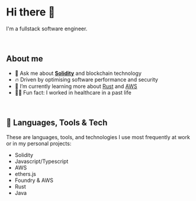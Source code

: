 # Hi there 🤗

I'm a fullstack software engineer.

</br>

## About me

- 💬 Ask me about **[Solidity](https://soliditylang.org/)** and blockchain technology
- 🔥 Driven by optimising software performance and security
- 🌱 I’m currently learning more about [Rust](https://www.rust-lang.org/) and [AWS](https://aws.amazon.com/)
- 👨‍⚕️ Fun fact: I worked in healthcare in a past life

</br>

## 🔨 Languages, Tools & Tech

These are languages, tools, and technologies I use most frequently at work or in my personal projects:

- Solidity
- Javascript/Typescript
- AWS
- ethers.js
- Foundry & AWS
- Rust
- Java

<!--
**kyzooghost/kyzooghost** is a ✨ _special_ ✨ repository because its `README.md` (this file) appears on your GitHub profile.

Here are some ideas to get you started:

- 🔭 I’m currently working on ...
- 🌱 I’m currently learning ...
- 👯 I’m looking to collaborate on ...
- 🤔 I’m looking for help with ...
- 💬 Ask me about ...
- 📫 How to reach me: ...
- 😄 Pronouns: ...
- ⚡ Fun fact: ...
-->
